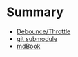 # Summary

- [Debounce/Throttle](./chapter/chapter_1.md)
- [git submodule](./chapter/submodule.md)
- [mdBook](./chapter/mdbook.md)
